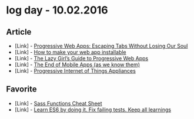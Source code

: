 # log day - 10.02.2016

## Article

- \[Link\] - [Progressive Web Apps: Escaping Tabs Without Losing Our Soul](https://medium.com/@slightlylate/progressive-apps-escaping-tabs-without-losing-our-soul-3b93a8561955#.fotm7swh1)
- \[Link\] - [How to make your web app installable](https://medium.com/@franciov/how-to-make-your-web-app-installable-8b71571605e#.hro4tdbzs)
- \[Link\] - [The Lazy Girl’s Guide to Progressive Web Apps](https://medium.com/moonraft-musings/the-lazy-girls-guide-to-progressive-web-apps-78efbf290b8e#.otioayt03)
- \[Link\] - [The End of Mobile Apps (as we know them)](https://medium.com/@carinecarmy/the-end-of-mobile-apps-as-we-know-them-a273ee085930#.odhlotjce)
- \[Link\] - [Progressive Internet of Things Appliances](https://medium.com/@aliafshar/progressive-internet-of-things-appliances-32128f916dbf#.1ys7fylr4)


## Favorite

- \[Link\] - [Sass Functions Cheat Sheet](https://www.cheatography.com/hamidyfine/cheat-sheets/sass-functions/)
- \[Link\] - [Learn ES6 by doing it. Fix failing tests. Keep all learnings](http://es6katas.org/)
